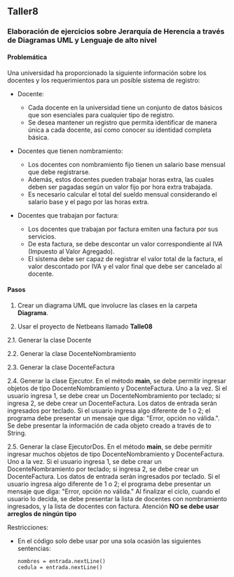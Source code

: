 ## Taller8

### Elaboración de ejercicios sobre Jerarquía de Herencia a través de Diagramas UML y Lenguaje de alto nivel

#### Problemática

Una universidad ha proporcionado la siguiente información sobre los docentes y los requerimientos para un posible sistema de registro:
* Docente:
  * Cada docente en la universidad tiene un conjunto de datos básicos que son esenciales para cualquier tipo de registro.
  * Se desea mantener un registro que permita identificar de manera única a cada docente, así como conocer su identidad completa básica.

* Docentes que tienen nombramiento:

  * Los docentes con nombramiento fijo tienen un salario base mensual que debe registrarse.
  * Además, estos docentes pueden trabajar horas extra, las cuales deben ser pagadas según un valor fijo por hora extra trabajada.
  * Es necesario calcular el total del sueldo mensual considerando el salario base y el pago por las horas extra.

* Docentes que trabajan por factura:

  * Los docentes que trabajan por factura emiten una factura por sus servicios.
  * De esta factura, se debe descontar un valor correspondiente al IVA (Impuesto al Valor Agregado).
  * El sistema debe ser capaz de registrar el valor total de la factura, el valor descontado por IVA y el valor final que debe ser cancelado al docente.



#### Pasos


1. Crear un diagrama UML que involucre las clases en la carpeta **Diagrama**.

2. Usar el proyecto de Netbeans llamado **Talle08**

2.1. Generar la clase Docente

2.2. Generar la clase DocenteNombramiento

2.3. Generar la clase DocenteFactura

2.4. Generar la clase Ejecutor. En el método **main**, se debe permitir ingresar objetos de tipo DocenteNombramiento y DocenteFactura. Uno a la vez. Si el usuario ingresa 1, se debe crear un DocenteNombramiento por teclado; si ingresa 2, se debe crear un DocenteFactura. Los datos de entrada serán ingresados por teclado. Si el usuario ingresa algo diferente de 1 o 2; el programa debe presentar un mensaje que diga: "Error, opción no válida.". Se debe presentar la información de cada objeto creado a través de to String.

2.5. Generar la clase EjecutorDos. En el método **main**, se debe permitir ingresar muchos objetos de tipo DocenteNombramiento y DocenteFactura. Uno a la vez. Si el usuario ingresa 1, se debe crear un DocenteNombramiento por teclado; si ingresa 2, se debe crear un DocenteFactura. Los datos de entrada serán ingresados por teclado. Si el usuario ingresa algo diferente de 1 o 2; el programa debe presentar un mensaje que diga: "Error, opción no válida." Al finalizar el ciclo, cuando el usuario lo decida, se debe presentar la lista de docentes con nombramiento ingresados, y la lista de docentes con factura. Atención **NO se debe usar arreglos de ningún tipo**

Restricciones:

* En el código solo debe usar por una sola ocasión las siguientes sentencias:

  ```
  nombres = entrada.nextLine()
  cedula = entrada.nextLine()
  ```
